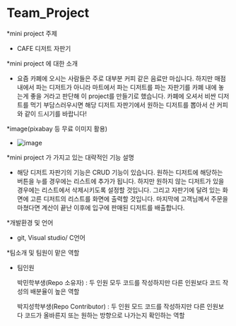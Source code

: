 # Team_Project
*mini project 주제
 - CAFE 디저트 자판기
 
*mini project 에 대한 소개
 - 요즘 카폐에 오시는 사람들은 주로 대부분 커피 같은 음료만 마십니다. 하지만 매점 내에서 파는 디저트가 아니라 마트에서 파는 디저트를 파는 
   자판기를 카폐 내에 놓는게 좋을 거라고 판단해 이 project를 만들기로 했습니다. 카폐에 오셔서 비싼 디저트를 먹기 부담스러우시면 해당 디저트 
   자판기에서 원하는 디저트를 뽑아서 산 커피와 같이 드시기를 바랍니다! 
 
*image(pixabay 등 무료 이미지 활용)
 - ![image](https://user-images.githubusercontent.com/103713184/166226434-baa21981-fb29-4cd0-bf74-ee60cb14fe5c.png)
 
*mini project 가 가지고 있는 대략적인 기능 설명
 - 해당 디저트 자판기의 기능은 CRUD 기능이 있습니다. 원하는 디저트에 해당하는 버튼을 누를 경우에는 리스트에 추가가 됩니다. 
   하지만 원하지 않는 디저트가 있을 경우에는 리스트에서 삭제시키도록 설정할 것입니다. 그리고 자판기에 달려 있는 화면에 
   고른 디저트의 리스트를 화면에 출력할 것입니다. 마지막에 고객님께서 주문을 마쳤다면 계산이 끝난 이후에 입구에 판매된 디저트를 배출합니다.
   
*개발환경 및 언어
 - git, Visual studio/ C언어
 
*팀소개 및 팀원이 맡은 역할
 - 팀인원
 
   박민학부생(Repo 소유자) : 두 인원 모두 코드를 작성하지만 다른 인원보다 코드 작성의 배분율이 높은 역할
   
   박지성학부생(Repo Contributor) : 두 인원 모드 코드를 작성하지만 다른 인원보다 코드가 올바른지 또는 원하는 방향으로 나가는지 확인하는 역할

